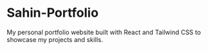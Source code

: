 # Sahin-Portfolio
My personal portfolio website built with React and Tailwind CSS to showcase my projects and skills.
